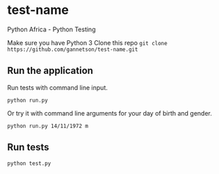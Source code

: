 # test-name
Python Africa - Python Testing

Make sure you have Python 3
Clone this repo `git clone https://github.com/gannetson/test-name.git`

## Run the application

Run tests with command line input.

```
python run.py
```

Or try it with command line arguments for your day of birth and gender.


```
python run.py 14/11/1972 m
```

## Run tests

```
python test.py

```
